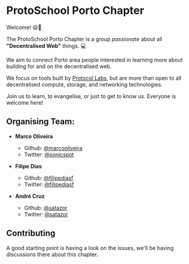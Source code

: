 # ProtoSchool Porto Chapter

Welcome! 😃👋

The ProtoSchool Porto Chapter is a group *passionate* about all **"Decentralised Web"** things. :computer:

We aim to connect Porto area people interested in learning more about building for and on the decentralised web.

We focus on tools built by [Protocol Labs](https://protocol.ai), but are more than open to all decentralised compute, storage, and networking technologies.

Join us to learn, to evangelise, or just to get to know us. Everyone is welcome here!

## Organising Team:

- **Marco Oliveira**
  - Github: [@marcooliveira](https://github.com/marcooliveira)
  - Twitter: [@sonicspot](https://twitter.com/sonicspot)

- **Filipe Dias**
  - Github: [@filipediasf](https://github.com/filipediasf)
  - Twitter: [@filipediasf](https://twitter.com/filipediasf)

- **André Cruz**
  - Github: [@satazor](https://github.com/satazor)
  - Twitter: [@satazor](https://twitter.com/satazor)

## Contributing

A good starting point is having a look on the issues, we'll be having discussions there about this chapter.
